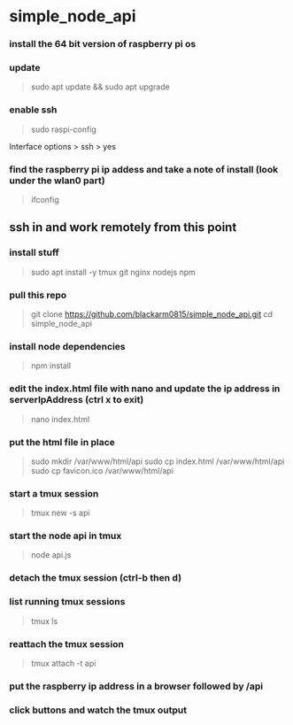 
# simple_node_api


### install the 64 bit version of raspberry pi os

### update
> sudo apt update && sudo apt upgrade

### enable ssh
> sudo raspi-config

Interface options > ssh > yes

### find the raspberry pi ip addess and take a note of install (look under the wlan0 part)
> ifconfig

## ssh in and work remotely from this point

### install stuff
> sudo apt install -y tmux git nginx nodejs npm

### pull this repo
> git clone https://github.com/blackarm0815/simple_node_api.git
> cd simple_node_api

### install node dependencies
> npm install

### edit the index.html file with nano and update the ip address in serverIpAddress (ctrl x to exit)
> nano index.html

### put the html file in place
> sudo mkdir /var/www/html/api
> sudo cp index.html /var/www/html/api
> sudo cp favicon.ico /var/www/html/api

### start a tmux session
> tmux new -s api

### start the node api in tmux
> node api.js

### detach the tmux session (ctrl-b then d)

### list running tmux sessions
> tmux ls

### reattach the tmux session
> tmux attach -t api

### put the raspberry ip address in a browser followed by /api

### click buttons and watch the tmux output
